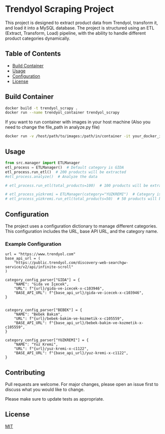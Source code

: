 # Trendyol Scraping Project

This project is designed to extract product data from Trendyol, transform it, and load it into a MySQL database. The project is structured using an ETL (Extract, Transform, Load) pipeline, with the ability to handle different product categories dynamically.

## Table of Contents
- [Build Container](#build-container)
- [Usage](#usage)
- [Configuration](#configuration)
- [License](#license)

## Build Container

```bash
docker build -t trendyol_scrapy .
docker run --name trendyol_container trendyol_scrapy
```
If you want to run container with images in your host machine (Also you need to change the file_path in analyze.py file)
```bash
docker run -v /host/path/to/images:/path/in/container -it your_docker_image
```



## Usage

```python
from src.manager import ETLManager
etl_process = ETLManager()  # Default category is GIDA
etl_process.run_etl()  # 200 products will be extracted
#etl_process.analyze()  # Analyze the data

# etl_process.run_etl(total_products=100)  # 100 products will be extracted

# etl_process_yüzkremi = ETLManager(category="YUZKREMI")  # Category is Yüz Kremi
# etl_process_yüzkremi.run_etl(total_products=50)  # 50 products will be extracted
```

## Configuration
The project uses a configuration dictionary to manage different categories. This configuration includes the URL, base API URL, and the category name.
### Example Configuration
```
url = "https://www.trendyol.com"
base_api_url = (
    "https://public.trendyol.com/discovery-web-searchgw-service/v2/api/infinite-scroll"
)

category_config_parser["GIDA"] = {
    "NAME": "Gıda ve İçecek",
    "URL": f"{url}/gida-ve-icecek-x-c103946",
    "BASE_API_URL": f"{base_api_url}/gida-ve-icecek-x-c103946",
}


category_config_parser["BEBEK"] = {
    "NAME": "Bebek Bakım",
    "URL": f"{url}/bebek-bakim-ve-kozmetik-x-c105559",
    "BASE_API_URL": f"{base_api_url}/bebek-bakim-ve-kozmetik-x-c105559",
}

category_config_parser["YUZKREMI"] = {
    "NAME": "Yüz Kremi",
    "URL": f"{url}/yuz-kremi-x-c1122",
    "BASE_API_URL": f"{base_api_url}/yuz-kremi-x-c1122",
}

```



## Contributing

Pull requests are welcome. For major changes, please open an issue first
to discuss what you would like to change.

Please make sure to update tests as appropriate.

## License

[MIT](https://choosealicense.com/licenses/mit/)
